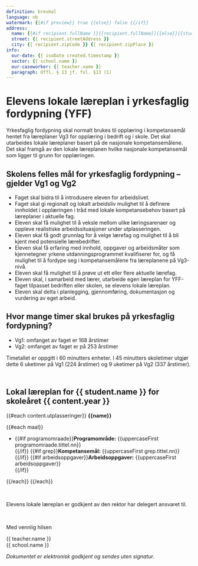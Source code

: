 ```yaml
---
definition: brevmal
language: nb
watermark: {{#if preview}} true {{else}} false {{/if}}
address:
  name: {{#if recipient.fullName }}{{recipient.fullName}}{{else}}{{student.name}}{{/if}}
  street: {{ recipient.streetAddress }}
  city: {{ recipient.zipCode }} {{ recipient.zipPlace }}
info:
  our-date: {{ isoDate created.timestamp }}
  sector: {{ school.name }}
  our-caseworker: {{ teacher.name }}
  paragraph: Offl. § 13 jf. fvl. §13 (1)
---
```


# Elevens lokale læreplan i yrkesfaglig fordypning (YFF)

Yrkesfaglig fordypning skal normalt brukes til opplæring i kompetansemål hentet fra læreplaner Vg3 for opplæring i bedrift og i skole. Det skal utarbeides lokale læreplaner basert på de nasjonale kompetansemålene. Det skal framgå av den lokale læreplanen hvilke nasjonale kompetansemål som ligger til grunn for opplæringen.

## Skolens felles mål for yrkesfaglig fordypning – gjelder Vg1 og Vg2

- Faget skal bidra til å introdusere eleven for arbeidslivet.
- Faget skal gi regionalt og lokalt arbeidsliv mulighet til å definere innholdet i opplæringen i tråd med lokale kompetansebehov basert på læreplaner i aktuelle fag.
- Eleven skal få mulighet til å veksle mellom ulike læringsarenaer og oppleve realistiske arbeidssituasjoner under utplasseringen.
- Eleven skal få godt grunnlag for å velge lærefag og mulighet til å bli kjent med potensielle lærebedrifter.
- Eleven skal få erfaring med innhold, oppgaver og arbeidsmåter som kjennetegner yrkene utdanningsprogrammet kvalifiserer for, og få mulighet til å fordype seg i kompetansemålene fra læreplanene på Vg3-nivå.
- Eleven skal få mulighet til å prøve ut ett eller flere aktuelle lærefag.
- Eleven skal, i samarbeid med lærer, utarbeide egen læreplan for YFF-faget tilpasset bedriften eller skolen, se elevens lokale læreplan.
- Eleven skal delta i planlegging, gjennomføring, dokumentasjon og vurdering av eget arbeid.

## Hvor mange timer skal brukes på yrkesfaglig fordypning?

- Vg1: omfanget av faget er 168 årstimer
- Vg2: omfanget av faget er på 253 årstimer

Timetallet er oppgitt i 60 minutters enheter. I 45 minutters skoletimer utgjør dette 6 uketimer på Vg1 (224 årstimer) og 9 uketimer på Vg2 (337 årstimer).

<h2 class="pdf-pagebreak-before"><br />
  Lokal læreplan for {{ student.name }} for skoleåret {{ content.year }}
</h2>

{{#each content.utplasseringer}}
  **{{name}}**

{{#each maal}}

- {{#if programomraade}}**Programområde:** {{uppercaseFirst programomraade.tittel.nn}}<br />{{/if}}
  {{#if grep}}**Kompetansemål:** {{uppercaseFirst grep.tittel.nn}}<br />{{/if}}
  {{#if arbeidsoppgaver}}**Arbeidsoppgaver:** {{uppercaseFirst arbeidsoppgaver}}<br />{{/if}}

{{/each}}
{{/each}}

<br />

Elevens lokale læreplan er godkjent av den rektor har delegert ansvaret til.

<br/>

Med vennlig hilsen

{{ teacher.name }}<br />
{{ school.name }}<br />

*Dokumentet er elektronisk godkjent og sendes uten signatur.*
